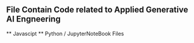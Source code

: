 ## File Contain Code related to Applied Generative AI Engneering 
  ** Javascipt
  ** Python / JupyterNoteBook Files
